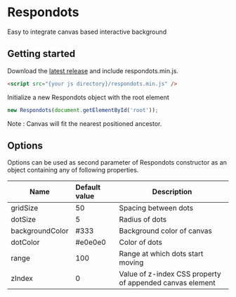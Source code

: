 # Respondots

Easy to integrate canvas based interactive background


## Getting started

Download the [latest release](https://github.com/jderail/respondots/releases) and include respondots.min.js.

```html
<script src="{your js directory}/respondots.min.js" />
```

Initialize a new Respondots object with the root element

```js
new Respondots(document.getElementById('root'));
```

Note : Canvas will fit the nearest positioned ancestor.

## Options

Options can be used as second parameter of Respondots constructor as an object containing any of following properties.

| Name            | Default value | Description  |
| --------------- |:--------------| ------|
| gridSize        | 50            | Spacing between dots |
| dotSize         | 5             | Radius of dots |
| backgroundColor | #333          | Background color of canvas |
| dotColor        | #e0e0e0       | Color of dots |
| range           | 100           | Range at which dots start moving |
| zIndex          | 0            | Value of z-index CSS property of appended canvas element |